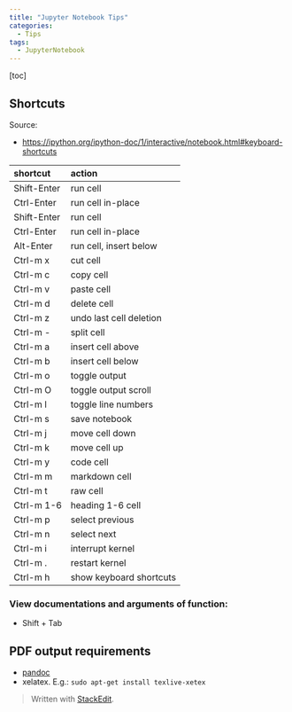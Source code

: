 ```yaml
---
title: "Jupyter Notebook Tips"
categories:
  - Tips
tags:
  - JupyterNotebook
---
```


[toc]


## Shortcuts

Source: 

- https://ipython.org/ipython-doc/1/interactive/notebook.html#keyboard-shortcuts

|shortcut|action|
|:---|:---|
|Shift-Enter|	run cell|
|Ctrl-Enter	|run cell in-place|
|Shift-Enter|	run cell|
|Ctrl-Enter|	run cell in-place
|Alt-Enter	|run cell, insert below
|Ctrl-m x|	cut cell
|Ctrl-m c|	copy cell
|Ctrl-m v|	paste cell
|Ctrl-m d|	delete cell
|Ctrl-m z|	undo last cell deletion
|Ctrl-m -|	split cell
|Ctrl-m a|	insert cell above
|Ctrl-m b|	insert cell below
|Ctrl-m o|	toggle output
|Ctrl-m O|	toggle output scroll
|Ctrl-m l|	toggle line numbers
|Ctrl-m s|	save notebook
|Ctrl-m j|	move cell down
|Ctrl-m k|	move cell up
|Ctrl-m y|	code cell
|Ctrl-m m|	markdown cell
|Ctrl-m t|	raw cell
|Ctrl-m 1-6|	heading 1-6 cell
|Ctrl-m p|	select previous
|Ctrl-m n|	select next
|Ctrl-m i|	interrupt kernel
|Ctrl-m .|	restart kernel
|Ctrl-m h|	show keyboard shortcuts


### View documentations and arguments of function:

- Shift + Tab

## PDF output requirements

- [pandoc](http://pandoc.org/)
- xelatex. E.g.: `sudo apt-get install texlive-xetex`

> Written with [StackEdit](https://stackedit.io/).
